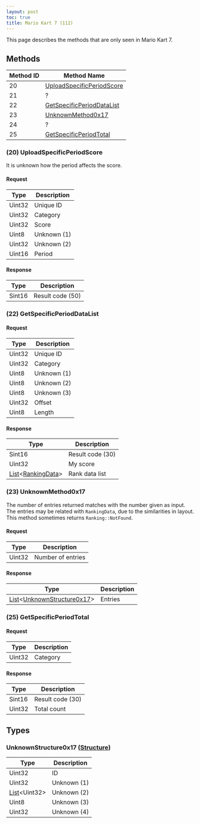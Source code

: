 ```yaml
---
layout: post
toc: true
title: Mario Kart 7 (112)
---
```


This page describes the methods that are only seen in Mario Kart 7.

## Methods

| Method ID         | Method Name                                                |
|-------------------|------------------------------------------------------------|
| 20                | [UploadSpecificPeriodScore](#20-uploadspecificperiodscore) |
| 21                | ?                                                          |
| 22                | [GetSpecificPeriodDataList](#22-getspecificperioddatalist) |
| 23                | [UnknownMethod0x17](#23-unknownmethod0x17)                 |
| 24                | ?                                                          |
| 25                | [GetSpecificPeriodTotal](#25-getspecificperiodtotal)       |

### (20) UploadSpecificPeriodScore

It is unknown how the period affects the score.

#### Request

| Type   | Description |
|--------|-------------|
| Uint32 | Unique ID   |
| Uint32 | Category    |
| Uint32 | Score       |
| Uint8  | Unknown (1) |
| Uint32 | Unknown (2) |
| Uint16 | Period      |

#### Response

| Type   | Description      |
|--------|------------------|
| Sint16 | Result code (50) |

### (22) GetSpecificPeriodDataList
#### Request

| Type   | Description |
|--------|-------------|
| Uint32 | Unique ID   |
| Uint32 | Category    |
| Uint8  | Unknown (1) |
| Uint8  | Unknown (2) |
| Uint8  | Unknown (3) |
| Uint32 | Offset      |
| Uint8  | Length      |

#### Response

| Type                        | Description      |
|-----------------------------|------------------|
| Sint16                      | Result code (30) |
| Uint32                      | My score         |
| [List]&lt;[RankingData]&gt; | Rank data list   |

### (23) UnknownMethod0x17

The number of entries returned matches with the number given as input. The entries may be related with `RankingData`, due to the similarities in layout. This method sometimes returns `Ranking::NotFound`.

#### Request

| Type   | Description       |
|--------|-------------------|
| Uint32 | Number of entries |

#### Response

| Type                                 | Description |
|--------------------------------------|-------------|
| [List]&lt;[UnknownStructure0x17]&gt; | Entries     |

### (25) GetSpecificPeriodTotal
#### Request

| Type   | Description  |
|--------|--------------|
| Uint32 | Category     |

#### Response

| Type   | Description      |
|--------|------------------|
| Sint16 | Result code (30) |
| Uint32 | Total count      |

## Types

### UnknownStructure0x17 ([Structure])

| Type                 | Description |
|----------------------|-------------|
| Uint32               | ID          |
| Uint32               | Unknown (1) |
| [List]&lt;Uint32&gt; | Unknown (2) |
| Uint8                | Unknown (3) |
| Uint32               | Unknown (4) |

[Result]: /docs/nex/types#result
[String]: /docs/nex/types#string
[Buffer]: /docs/nex/types#buffer
[qBuffer]: /docs/nex/types#qbuffer
[List]: /docs/nex/types#list
[Map]: /docs/nex/types#map
[DateTime]: /docs/nex/types#datetime
[Structure]: /docs/nex/types#structure
[Data]: /docs/nex/types#anydataholder
[ResultRange]: /docs/nex/types#resultrange-structure
[PID]: /docs/nex/types#pid

[RankingData]: /docs/nex/protocols/ranking/legacy#rankingdata-structure
[UnknownStructure0x17]: #unknownstructure0x17-structure
